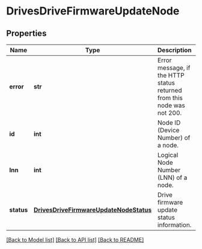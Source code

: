 # DrivesDriveFirmwareUpdateNode

## Properties
Name | Type | Description | Notes
------------ | ------------- | ------------- | -------------
**error** | **str** | Error message, if the HTTP status returned from this node was not 200. | [optional] 
**id** | **int** | Node ID (Device Number) of a node. | [optional] 
**lnn** | **int** | Logical Node Number (LNN) of a node. | [optional] 
**status** | [**DrivesDriveFirmwareUpdateNodeStatus**](DrivesDriveFirmwareUpdateNodeStatus.md) | Drive firmware update status information. | [optional] 

[[Back to Model list]](../README.md#documentation-for-models) [[Back to API list]](../README.md#documentation-for-api-endpoints) [[Back to README]](../README.md)


